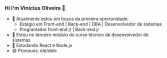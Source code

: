### Hi I'm Vinicius Oliveira 👋




- 🔭 Atualmente estou em busca da primeira oportunidade:
  - Estágio em Front-end | Back-end | DBA | Desenvolvedor de sistemas
  - Programador front-end jr | Back-end jr
- 🌱 Estou no terceiro módulo do curso técnico de desenvolvedor de sistemas
- 💬 Estudando React e Node.js
- 😄 Pronouns: ele/dele
